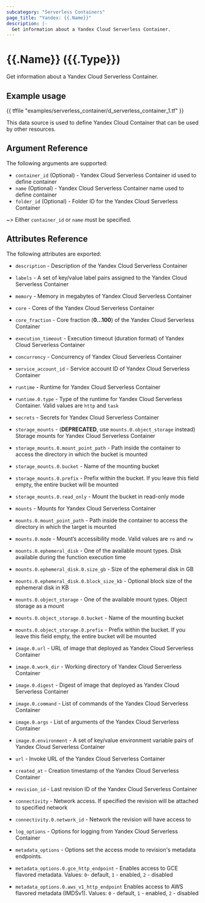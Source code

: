 ```yaml
---
subcategory: "Serverless Containers"
page_title: "Yandex: {{.Name}}"
description: |-
  Get information about a Yandex Cloud Serverless Container.
---
```


# {{.Name}} ({{.Type}})

Get information about a Yandex Cloud Serverless Container.

## Example usage

{{ tffile "examples/serverless_container/d_serverless_container_1.tf" }}

This data source is used to define Yandex Cloud Container that can be used by other resources.

## Argument Reference

The following arguments are supported:

* `container_id` (Optional) - Yandex Cloud Serverless Container id used to define container
* `name` (Optional) - Yandex Cloud Serverless Container name used to define container
* `folder_id` (Optional) - Folder ID for the Yandex Cloud Serverless Container

~> Either `container_id` or `name` must be specified.

## Attributes Reference

The following attributes are exported:

* `description` - Description of the Yandex Cloud Serverless Container
* `labels` - A set of key/value label pairs assigned to the Yandex Cloud Serverless Container
* `memory` - Memory in megabytes of Yandex Cloud Serverless Container
* `core` - Cores of the Yandex Cloud Serverless Container
* `core_fraction` - Core fraction (**0...100**) of the Yandex Cloud Serverless Container
* `execution_timeout` - Execution timeout (duration format) of Yandex Cloud Serverless Container
* `concurrency` - Concurrency of Yandex Cloud Serverless Container
* `service_account_id` - Service account ID of Yandex Cloud Serverless Container
* `runtime` - Runtime for Yandex Cloud Serverless Container
* `runtime.0.type` - Type of the runtime for Yandex Cloud Serverless Container. Valid values are `http` and `task`

* `secrets` - Secrets for Yandex Cloud Serverless Container

* `storage_mounts` - (**DEPRECATED**, use `mounts.0.object_storage` instead) Storage mounts for Yandex Cloud Serverless Container
* `storage_mounts.0.mount_point_path` - Path inside the container to access the directory in which the bucket is mounted
* `storage_mounts.0.bucket` - Name of the mounting bucket
* `storage_mounts.0.prefix` - Prefix within the bucket. If you leave this field empty, the entire bucket will be mounted
* `storage_mounts.0.read_only` - Mount the bucket in read-only mode

* `mounts` - Mounts for Yandex Cloud Serverless Container
* `mounts.0.mount_point_path` - Path inside the container to access the directory in which the target is mounted
* `mounts.0.mode` - Mount’s accessibility mode. Valid values are `ro` and `rw`
* `mounts.0.ephemeral_disk` - One of the available mount types. Disk available during the function execution time
* `mounts.0.ephemeral_disk.0.size_gb` - Size of the ephemeral disk in GB
* `mounts.0.ephemeral_disk.0.block_size_kb` - Optional block size of the ephemeral disk in KB
* `mounts.0.object_storage` - One of the available mount types. Object storage as a mount
* `mounts.0.object_storage.0.bucket` - Name of the mounting bucket
* `mounts.0.object_storage.0.prefix` - Prefix within the bucket. If you leave this field empty, the entire bucket will be mounted
* `image.0.url` - URL of image that deployed as Yandex Cloud Serverless Container
* `image.0.work_dir` - Working directory of Yandex Cloud Serverless Container
* `image.0.digest` - Digest of image that deployed as Yandex Cloud Serverless Container
* `image.0.command` - List of commands of the Yandex Cloud Serverless Container
* `image.0.args` - List of arguments of the Yandex Cloud Serverless Container
* `image.0.environment` - A set of key/value environment variable pairs of Yandex Cloud Serverless Container
* `url` - Invoke URL of the Yandex Cloud Serverless Container
* `created_at` - Creation timestamp of the Yandex Cloud Serverless Container
* `revision_id` - Last revision ID of the Yandex Cloud Serverless Container
* `connectivity` - Network access. If specified the revision will be attached to specified network
* `connectivity.0.network_id` - Network the revision will have access to
* `log_options` - Options for logging from Yandex Cloud Serverless Container

* `metadata_options` - Options set the access mode to revision's metadata endpoints.
* `metadata_options.0.gce_http_endpoint` - Enables access to GCE flavored metadata. Values: `0`- default, `1` - enabled, `2` - disabled
* `metadata_options.0.aws_v1_http_endpoint` Enables access to AWS flavored metadata (IMDSv1). Values: `0` - default, `1` - enabled, `2` - disabled